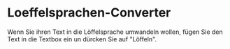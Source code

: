 # Loeffelsprachen-Converter
Wenn Sie ihren Text in die Löffelsprache umwandeln wollen,
fügen Sie den Text in die Textbox ein un dürcken Sie auf "Löffeln".
